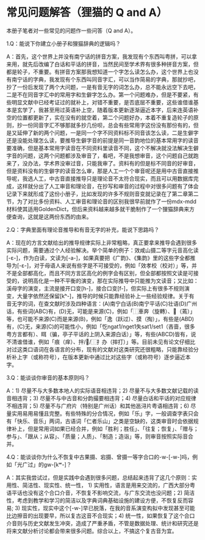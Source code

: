 # 常见问题解答（狸猫的 Q and A）

本册子笔者对一些常见的问题作一些问答（Q and A）。

1.Q：能说下你建立小册子和狸猫辞典的逻辑吗？

A：首先，这个世界上并没有南宁话的拼音方案，我发现有个东西叫粤拼，可以拿来用，就先后改编了白话和平话的拼音，当然民间至学术界有很多种拼音方案，但都是轮子，不重要。有拼音方案那我想知道一个字怎么读怎么办，这个世界上也没有南宁话的字典，我发现有个东西叫同音字汇，可以当作简易的字典，那就抄吧，抄了一份后发现了两个大问题，一是有音无字的词怎么办，总不能永远空下去吧，二是不在同音字汇中的常用字和生僻字怎么办。第一个问题难办，但是不要紧，有些明显文献中已经考证过的就补上，对错不重要，是否底层不重要，这些谁借谁基本是玄学了，我甚至用过英语补上空，随着版本更新逐渐逼近本字，后来连英语补空的位置都更新了，实在没有的就空着，第二个问题好办，本着不重复造轮子的原则，抄一份同音字汇不够那就多抄几份呗，总会有些常用字这份没有那份有的，但是又延伸了新的两个问题，一是同一个字不同资料标不同音该怎么读，二是生僻字还是没能处理怎么读，要推导生僻字音的前提是同一音韵地位的基本常用字的读音要准确，但是基本常用字读音在不同资料里读音不同，这个不解决就没法解决生僻字音的问题，这两个问题都涉及审音了，看吧，不是我想审音，这个问题自己就跑来了，没办法，学术界没审过音，只能我审了。资料有的但是标不同音的好审音，但是资料没有的生僻字的读音怎么审，那是人工一个个审音呢还是用中古音直接推导呢，我选人工，中古音直接推导只是理论音不太符合现实，而且可以用数据库完成，这样就分出了人工审音和理论音，在抄写和审音的过程中对很多问题有了体会记录下来就形成了这份小册子，比如发现的许多不规则音变就记录在了第二章第二节，为了对比多份资料、人工审音和理论音的区别我很早前就作了一份mdx-mdd材料使其适用GoldenDict，但后来资料越来越多就干脆制作了一个狸猫辞典来方便查询，这就是这两份东西的由来。

2.Q：字典里面有理论音推导和有音无字的补充，能说下思路吗？

A：现在的方言文献给出的推导规律实际上非常粗略，真正要拿来推导会遇到很多实际问题，需要通过个人经验解决。举个简单的例子：效咸山摄二等字元音高化读[-ɛ-]，作为白读，文读为[-a-]，如果真要把《广韵》、《集韵》里的这些字全都推导为[-ɛ-]，对于母语人来说有些字是不可接受的，例如「效孝校（校对）」等，并不是全部都高化，而且不同方言区高化的例字会有区别，但全部都按照文读是可接受的，说明高化是一种不平衡的演变，那在实际推导中只能推为文读音；又比如：溪母字的演变，主流是接开口变[h-]，接合口变[f-]，但实际上有很多不规则演变，大量字依然还保留[kʰ-]，推导的时候只能靠经验补上一些经验规律。关于有音无字的词，在查文献时涉及四种语言：(A)南宁白话(B)南宁平话(C)壮语(D)广州话，有些词(ABC)有，(D)无，可能是来源(C)，例如「⿰車奔（旋轉）、𦼔（蔫）」等，也可能不来源(C)而是来源(B)，例如「逸（跃过）、摸（掏）」，有些是(ABD)有，(C)无，来源(C)的可能性小，例如「忔ngat1/nget1失sat1/set1（吝啬，很多粤方言都有）、眲（骗，亭子平话的上阴入来源白话）」等，有些(ABCD)皆有，说不清谁借谁，例如「痕（痒）、拌/𢲔/⿰扌办（摔打）」等。目前未见有论文仔细比对过这类口语词在各语言的分布，现有的文献对这类研究还很粗略，只能靠经验分析补上字（或称符号），在版本更新中通过比对这些字（或称符号）逐步逼近本字。

3.Q：能谈谈你审音的基本原则吗？

A：1) 尽量不与大多数本地人的实际语音相违背；2) 尽量不与大多数文献记载的读音相违背；3) 尽量不与中古音和分韵撮要相违背；4) 尽量白话和平话的对应规律不相违背；5) 尽量不与广府片（特别是广州话）和其他邕浔片粤语相违背；6) 尽量实用易用易懂且完整。有些特殊的分合情况，例如「乐」字，一般调查字表只会有「快乐、音乐」两词，古语词「仁者乐山」之类是空缺的，这类审音时会依据规律补上，但是常用词如果已经合并，例如「胜利；胜任」、「往复；恢复」、「赠与；参与」、「跟从；从容」、「质量；人质」、「制造；造诣」等，则审音按照实际音合并。

4.Q：能谈谈你为什么不恢复中古果摄、宕摄、曾摄一等字合口的-w-[-w-]吗，例如「光广过」的gw-[kʷ-]？

A：其实我尝试过，但是实践中会遇到很多问题，总结起来违背了这几个原则：实用性、简洁性、现实性、统一性， 1) 实用性，语言是用来交流的，广西大部分粤语平话也没有这个合口介音，不恢复不影响交流，与广东交流也没问题；2) 简洁性，考虑到教学和学习的简洁以及字典词典基础设施的建设方便，不恢复反而容易; 3) 现实性，现实中这个[-w-]早已脱落，在我的音系演变构拟中发现甚至可能比边擦音的出现要早，所以复古这音不合现实；4) 统一性，如果恢复了这个合口介音则与历史文献发生冲突，造成了严重矛盾，不管是数据处理、统计和研究还是将来文献分析讨论都会带来很多问题。综合以上，不搞这个复古音为宜。

